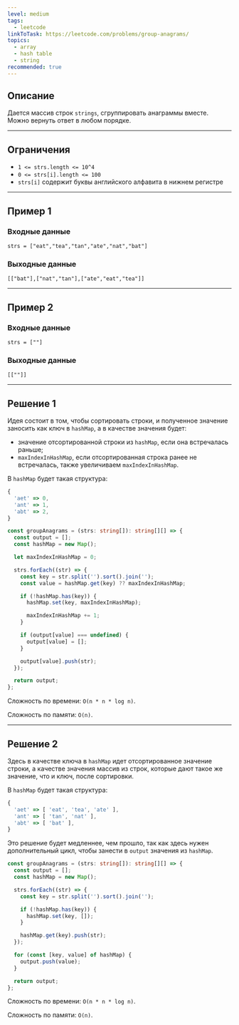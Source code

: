 ```yaml
---
level: medium
tags:
  - leetcode
linkToTask: https://leetcode.com/problems/group-anagrams/
topics:
  - array
  - hash table
  - string
recommended: true
---
```

## Описание

Дается массив строк `strings`, сгруппировать анаграммы вместе. Можно вернуть ответ в любом порядке.

---
## Ограничения

- `1 <= strs.length <= 10^4`
- `0 <= strs[i].length <= 100`
- `strs[i]` содержит буквы английского алфавита в нижнем регистре

---
## Пример 1

### Входные данные

```
strs = ["eat","tea","tan","ate","nat","bat"]
```
### Выходные данные

```
[["bat"],["nat","tan"],["ate","eat","tea"]]
```

---
## Пример 2

### Входные данные

```
strs = [""]
```
### Выходные данные

```
[[""]]
```

---
## Решение 1

Идея состоит в том, чтобы сортировать строки, и полученное значение заносить как ключ в `hashMap`, а в качестве значения будет:
- значение отсортированной строки из `hashMap`, если она встречалась раньше;
- `maxIndexInHashMap`, если отсортированная строка ранее не встречалась, также увеличиваем `maxIndexInHashMap`.

В `hashMap` будет такая структура:

```typescript
{
  'aet' => 0,
  'ant' => 1,
  'abt' => 2,
}
```

```typescript
const groupAnagrams = (strs: string[]): string[][] => {
  const output = [];
  const hashMap = new Map();

  let maxIndexInHashMap = 0;

  strs.forEach((str) => {
    const key = str.split('').sort().join('');
    const value = hashMap.get(key) ?? maxIndexInHashMap;

    if (!hashMap.has(key)) {
      hashMap.set(key, maxIndexInHashMap);

      maxIndexInHashMap += 1;
    }

    if (output[value] === undefined) {
      output[value] = [];
    }

    output[value].push(str);
  });

  return output;
};
```

Сложность по времени: `O(n * n * log n)`.

Сложность по памяти: `O(n)`.

---
## Решение 2

Здесь в качестве ключа в `hashMap` идет отсортированное значение строки, а качестве значения массив из строк, которые дают такое же значение, что и ключ, после сортировки.

В `hashMap` будет такая структура:

```typescript
{
  'aet' => [ 'eat', 'tea', 'ate' ],
  'ant' => [ 'tan', 'nat' ],
  'abt' => [ 'bat' ],
}
```

Это решение будет медленнее, чем прошло, так как здесь нужен дополнительный цикл, чтобы занести в `output` значения из `hashMap`.

```typescript
const groupAnagrams = (strs: string[]): string[][] => {
  const output = [];
  const hashMap = new Map();

  strs.forEach((str) => {
    const key = str.split('').sort().join('');

    if (!hashMap.has(key)) {
      hashMap.set(key, []);
    }

    hashMap.get(key).push(str);
  });

  for (const [key, value] of hashMap) {
    output.push(value);
  }

  return output;
};
```

Сложность по времени: `O(n * n * log n)`.

Сложность по памяти: `O(n)`.